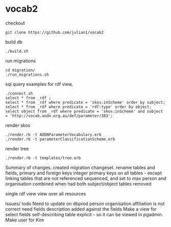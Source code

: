 vocab2
======

checkout

    git clone https://github.com/julian1/vocab2

build db

    ./build.sh

run migrations

    cd migration/
    ./run_migrations.sh 

sql query examples for rdf view, 

    ./connect.sh
    select * from _rdf ;
    select * from _rdf where predicate = 'skos:inScheme' order by subject;
    select * from _rdf where predicate = 'rdf:type' order by object;
    select object from _rdf where predicate = 'skos:inScheme' and subject = 'http://vocab.aodn.org.au/def/parameter/383';

render skos 

    ./render.rb -t AODNParameterVocabulary.erb 
    ./render.rb -t parameterClassificationScheme.erb

render tree

    ./render.rb -t templates/tree.erb


Summary of changes.
  created migration changeset.
  rename tables and fields, primary and foreign keys
  integer primary keys on all tables - except linking tables that are not referenced
  sequenced, and set to max
  person and organisation combined when had both
  subject/object tables removed

  single rdf view
  view over all resources


Issues/ todo
  Need to update on dbprod
  person organisation affiliation is not correct
  need fields description added against the fields
  Make a view for select fields  self-describing table explicit - so it can be viewed in pgadmin.
  Make user for Kim

